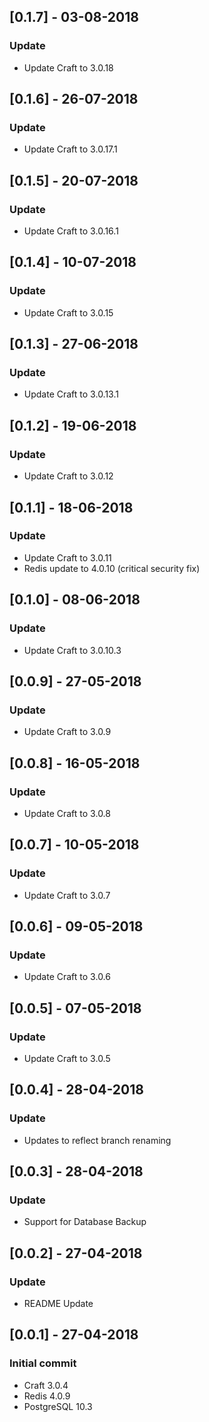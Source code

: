 ## [0.1.7] - 03-08-2018
### Update
- Update Craft to 3.0.18

## [0.1.6] - 26-07-2018
### Update
- Update Craft to 3.0.17.1

## [0.1.5] - 20-07-2018
### Update
- Update Craft to 3.0.16.1

## [0.1.4] - 10-07-2018
### Update
- Update Craft to 3.0.15

## [0.1.3] - 27-06-2018
### Update
- Update Craft to 3.0.13.1

## [0.1.2] - 19-06-2018
### Update
- Update Craft to 3.0.12

## [0.1.1] - 18-06-2018
### Update
- Update Craft to 3.0.11
- Redis update to 4.0.10 (critical security fix)

## [0.1.0] - 08-06-2018
### Update
- Update Craft to 3.0.10.3

## [0.0.9] - 27-05-2018
### Update
- Update Craft to 3.0.9

## [0.0.8] - 16-05-2018
### Update
- Update Craft to 3.0.8

## [0.0.7] - 10-05-2018
### Update
- Update Craft to 3.0.7

## [0.0.6] - 09-05-2018
### Update
- Update Craft to 3.0.6

## [0.0.5] - 07-05-2018
### Update
- Update Craft to 3.0.5

## [0.0.4] - 28-04-2018
### Update
- Updates to reflect branch renaming

## [0.0.3] - 28-04-2018
### Update
- Support for Database Backup

## [0.0.2] - 27-04-2018
### Update
- README Update

## [0.0.1] - 27-04-2018
### Initial commit
- Craft 3.0.4
- Redis 4.0.9
- PostgreSQL 10.3
